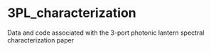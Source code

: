 # 3PL_characterization
Data and code associated with the 3-port photonic lantern spectral characterization paper

